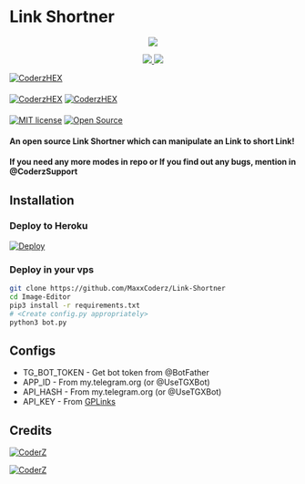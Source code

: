 # Link Shortner

<p align="center">
  <a href="https://www.python.org">
    <img src="http://ForTheBadge.com/images/badges/made-with-python.svg">

  </a>
</p>
<p align="center">
  <a href="https://github.com/MaxxCoderz/Link-Shortner/stargazers">
    <img src="https://img.shields.io/github/stars/MaxxCoderZ/Link-Shortner?style=social">

  </a>
  
  <a href="https://github.com/MaxxCoderZ/Link-Shortner/fork">
    <img src="https://img.shields.io/github/forks/MaxxcoderZ/link-shortner?label=Fork&style=social">

  </a>  
</p>

[![CoderzHEX](https://img.shields.io/badge/CoderzHEX-Channel-orange?style=for-the-badge&logo=telegram)](https://telegram.dog/CoderzHEX)  
ㅤㅤㅤㅤㅤㅤㅤ  
[![CoderzHEX](https://img.shields.io/badge/CoderzHEX-Support-red?style=flat&logo=telegram)](https://telegram.dog/Coderzsupport)  [![CoderzHEX](https://img.shields.io/badge/CoderzHEX-Website-red?style=flat&logo=CodersRank)](https://NexonHEXIN.weebly.com)  
ㅤㅤㅤㅤㅤㅤㅤ  
[![MIT license](https://img.shields.io/badge/License-MIT-blue?style=flat)](https://github.com/MaxxCoderZ/Link-Shortner/blob/main/COPYING)  [![Open Source](https://badges.frapsoft.com/os/v2/open-source.svg?v=103)](https://github.com/MaxxCoderZ/Link-Shortner)





#### An open source Link Shortner which can manipulate an Link to short Link!
#### If you need any more modes in repo or If you find out any bugs, mention in @CoderzSupport

## Installation

### Deploy to Heroku
[![Deploy](https://www.herokucdn.com/deploy/button.svg)](https://heroku.com/deploy?template=https://github.com/MaxxCoderZ/Link-Shortner)

### Deploy in your vps
```sh
git clone https://github.com/MaxxCoderz/Link-Shortner
cd Image-Editor
pip3 install -r requirements.txt
# <Create config.py appropriately>
python3 bot.py
```

## Configs

* TG_BOT_TOKEN  - Get bot token from @BotFather
* APP_ID        - From my.telegram.org (or @UseTGXBot)
* API_HASH      - From my.telegram.org (or @UseTGXBot)
* API_KEY  - From [GPLinks](https://gplinks.in/member/tools/api)

## Credits

[![CoderZ](https://img.shields.io/badge/Stack_Overflow-FE7A16?style=for-the-badge&logo=stack-overflow&logoColor=white)](https://stackoverflow.com/)

[![CoderZ](https://img.shields.io/badge/Pyrogram%20-%23F37626.svg?&style=for-the-badge&logo=telegram&logoColor=white)](https://github.com/pyrogram/pyrogram)
